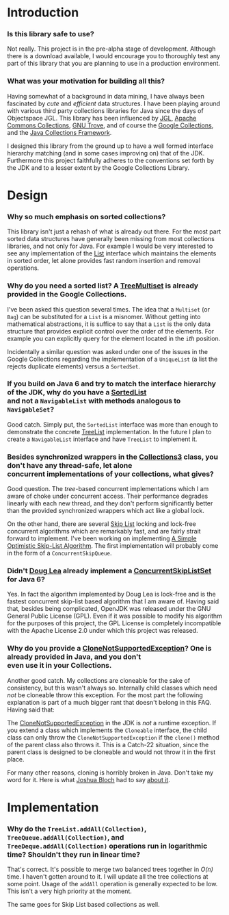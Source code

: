 # Introduction #

### Is this library safe to use? ###

Not really. This project is in the pre-alpha stage of development. Although there is a download available, I would encourage you to thoroughly test any part of this library that you are planning to use in a production environment.

### What was your motivation for building all this? ###

Having somewhat of a background in data mining, I have always been fascinated by _cute_ and _efficient_ data structures.  I have been playing around with various third party collections libraries for Java since the days of Objectspace JGL. This library has been influenced by [JGL](http://recursionsw.com/Products/jgl.html), [Apache Commons Collections](http://commons.apache.org/collections/), [GNU Trove](http://trove.starlight-systems.com/), and of course the [Google Collections](http://code.google.com/p/google-collections/), and the [Java Collections Framework](http://download.oracle.com/javase/6/docs/technotes/guides/collections/index.html).

I designed this library from the ground up to have a well formed interface hierarchy matching (and in some cases improving on) that of the JDK. Furthermore this project faithfully adheres to the conventions set forth by the JDK and to a lesser extent by the Google Collections Library.

# Design #

### Why so much emphasis on sorted collections? ###

This library isn't just a rehash of what is already out there. For the most part sorted data structures have generally been missing from most collections libraries, and not only for Java. For example I would be very interested to see any implementation of the [List](http://download.oracle.com/javase/6/docs/api/java/util/List.html) interface which maintains the elements in sorted order, let alone provides fast random insertion and removal operations.

### Why do you need a sorted list? A [TreeMultiset](http://google-collections.googlecode.com/svn/trunk/javadoc/index.html?com/google/common/collect/TreeMultiset.html) is already provided in the Google Collections. ###

I've been asked this question several times. The idea that a `Multiset` (or `Bag`) can be substituted for a `List` is a misnomer. Without getting into mathematical abstractions, it is suffice to say that a `List` is the only data structure that provides explicit control over the order of the elements. For example you can explicitly query for the element located in the `i`_th_ position.

Incidentally a similar question was asked under one of the issues in the Google Collections regarding the implementation of a `UniqueList` (a list the rejects duplicate elements) versus a `SortedSet`.

### If you build on Java 6 and try to match the interface hierarchy of the JDK, why do you have a [SortedList](http://biscotti.googlecode.com/svn/trunk/javadoc/index.html?com/googlecode/biscotti/collect/SortedList.html)<br>and not a <code>NavigableList</code> with methods analogous to <code>NavigableSet</code>?</h3>

Good catch. Simply put, the `SortedList` interface was more than enough to demonstrate the concrete [TreeList](http://biscotti.googlecode.com/svn/trunk/javadoc/index.html?com/googlecode/biscotti/collect/TreeList.html) implementation. In the future I plan to create a `NavigableList` interface and have `TreeList` to implement it.

### Besides synchronized wrappers in the [Collections3](http://biscotti.googlecode.com/svn/trunk/javadoc/index.html?com/googlecode/biscotti/collect/Collections3.html) class, you don't have any thread-safe, let alone<br>concurrent implementations of your collections, what gives?</h3>

Good question. The _tree_-based concurrent implementations which I am aware of choke under concurrent access. Their performance degrades linearly with each new thread, and they don't perform significantly better than the provided synchronized wrappers which act like a global lock.

On the other hand, there are several [Skip List](http://en.wikipedia.org/wiki/Skip_list) locking and lock-free concurrent algorithms which are remarkably fast, and are fairly strait forward to implement. I've been working on implementing [A Simple Optimistic Skip-List Algorithm](http://www.cs.brown.edu/~levyossi/Pubs/LazySkipList.pdf). The first implementation will probably come in the form of a `ConcurrentSkipQueue`.

### Didn't [Doug Lea](http://en.wikipedia.org/wiki/Doug_Lea) already implement a [ConcurrentSkipListSet](http://download.oracle.com/javase/6/docs/api/java/util/concurrent/ConcurrentSkipListSet.html) for Java 6? ###

Yes. In fact the algorithm implemented by Doug Lea is lock-free and is the fastest concurrent skip-list based algorithm that I am aware of. Having said that, besides being complicated, OpenJDK was released under the GNU General Public License (GPL). Even if it was possible to modify his algorithm for the purposes of this project, the GPL License is completely incompatible with the Apache License 2.0 under which this project was released.

### Why do you provide a [CloneNotSupportedException](http://biscotti.googlecode.com/svn/trunk/javadoc/index.html?com/googlecode/biscotti/base/CloneNotSupportedException.html)? One is already provided in Java, and you don't<br>even use it in your Collections.</h3>

Another good catch. My collections are cloneable for the sake of consistency, but this wasn't always so. Internally child classes which need _not_ be cloneable throw this exception. For the most part the following explanation is part of a much bigger rant that doesn't belong in this FAQ. Having said that:

The [CloneNotSupportedException](http://download.oracle.com/javase/6/docs/api/java/lang/CloneNotSupportedException.html) in the JDK is _not_ a runtime exception. If you extend a class which implements the `Cloneable` interface, the child class can only throw the `CloneNotSupportedException` if the `clone()` method of the parent class also throws it. This is a Catch-22 situation, since the parent class is designed to be cloneable and would not throw it in the first place.

For many other reasons, cloning is horribly broken in Java. Don't take my word for it. Here is what [Joshua Bloch](http://en.wikipedia.org/wiki/Joshua_Bloch) had to say [about it](http://www.artima.com/intv/bloch13.html).

# Implementation #

### Why do the `TreeList.addAll(Collection)`, `TreeQueue.addAll(Collection)`, and <br> <code>TreeDeque.addAll(Collection)</code> operations run in logarithmic time? Shouldn't they run in linear time?</h3>

That's correct. It's possible to merge two balanced trees together in _O(n)_ time. I haven't gotten around to it. I will update all the tree collections at some point. Usage of the `addAll` operation is generally expected to be low. This isn't a very high priority at the moment.

The same goes for Skip List based collections as well.




















